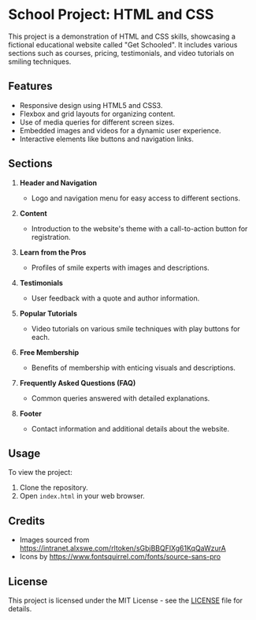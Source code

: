 # School Project: HTML and CSS

This project is a demonstration of HTML and CSS skills, showcasing a fictional educational website called "Get Schooled". It includes various sections such as courses, pricing, testimonials, and video tutorials on smiling techniques.

## Features

- Responsive design using HTML5 and CSS3.
- Flexbox and grid layouts for organizing content.
- Use of media queries for different screen sizes.
- Embedded images and videos for a dynamic user experience.
- Interactive elements like buttons and navigation links.

## Sections

1. **Header and Navigation**
   - Logo and navigation menu for easy access to different sections.

2. **Content**
   - Introduction to the website's theme with a call-to-action button for registration.

3. **Learn from the Pros**
   - Profiles of smile experts with images and descriptions.

4. **Testimonials**
   - User feedback with a quote and author information.

5. **Popular Tutorials**
   - Video tutorials on various smile techniques with play buttons for each.

6. **Free Membership**
   - Benefits of membership with enticing visuals and descriptions.

7. **Frequently Asked Questions (FAQ)**
   - Common queries answered with detailed explanations.

8. **Footer**
   - Contact information and additional details about the website.

## Usage

To view the project:
1. Clone the repository.
2. Open `index.html` in your web browser.

## Credits

- Images sourced from https://intranet.alxswe.com/rltoken/sGbjBBQFlXg61KqQaWzurA
- Icons by https://www.fontsquirrel.com/fonts/source-sans-pro

## License

This project is licensed under the MIT License - see the [LICENSE](LICENSE) file for details.
